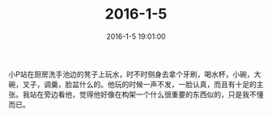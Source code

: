 ﻿---
title: "2016-1-5"
date: 2016-1-5 19:01:00
tags:
categories: 爸爸
---
小P站在厨房洗手池边的凳子上玩水，时不时侧身去拿个牙刷，喝水杯，小碗，大碗，叉子，调羹，脸盆什么的。他玩的时候一声不发，一脸认真，而且有十足的主张。我站在旁边看他，觉得他好像在构架一个什么很重要的东西似的，只是我不懂而已。